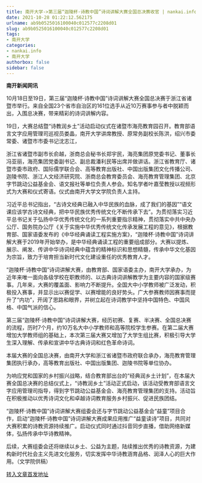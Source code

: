 ```yaml
---
title: 南开大学->第三届“迦陵杯·诗教中国”诗词讲解大赛全国总决赛收官 | nankai.info
date: 2021-10-28 01:22:12.562175
urlname: ab9b0525016100040c012577c2208d01
slug: ab9b0525016100040c012577c2208d01
tags: 
- 南开大学
categories:
- nankai.info
- 南开大学
authorbox: false
sidebar: false
---
```

**南开新闻网讯**

10月18日至19日，第三届“迦陵杯·诗教中国”诗词讲解大赛全国总决赛于浙江省诸暨市举行。来自全国23个省市自治区的161位选手从近10万赛事参与者中脱颖而出，入围总决赛，带来精彩的诗词讲解内容。

19日，大赛总结暨“诗教润乡土”活动启动仪式在诸暨市海亮教育园召开。教育部语言文字应用管理司巡视员娄晶，南开大学讲席教授、原常务副校长陈洪，绍兴市委常委、诸暨市市委书记沈志江，
<!--more-->
浙江省诸暨市副市长俞越，浙商总会秘书长郑宇民，海亮集团原党委书记、董事长冯亚丽，海亮集团党委副书记、副总裁潘利民等出席并做讲话。浙江省教育厅、诸暨市委市政府、国际儒学联合会、高等教育出版社、中国出版集团文化传播公司、迦陵书院、浙江人文经济研究院、浙商总会教育委员会、海亮教育管理集团、北京字节跳动公益基金会、语文报社等单位负责人参会。知名学者叶嘉莹教授以视频形式为大赛和仪式寄语。仪式由南开大学文学院负责人主持。

习近平总书记指出，“古诗文经典已融入中华民族的血脉，成了我们的基因”“语文课应该学古诗文经典，把中华民族优秀传统文化不断传承下去”。为贯彻落实习近平总书记关于弘扬中华优秀传统文化的一系列重要指示精神，贯彻落实中共中央办公厅、国务院办公厅《关于实施中华优秀传统文化传承发展工程的意见》，根据教育部、国家语委发布的《中华经典诵读工程实施方案》，“迦陵杯·诗教中国”诗词讲解大赛于2019年开始举办，是中华经典诵读工程的重要组成部分。大赛以提炼、展示、阐发、传讲中华诗词经典中蕴含的精神标识和思想精髓，传承中华文化基因为宗旨，致力于培育担当新时代文化建设重任的优秀教育人才。

“迦陵杯·诗教中国”诗词讲解大赛，由教育部、国家语委主办，南开大学承办，为近年来唯一面向各级学校在职教师的、以古典诗词讲解教学为主要内容的国家级赛事。几年来，大赛的覆盖面、影响力不断提升。全国大中小学教师被广泛发动，积极投入赛事，并显示出以赛促学、以赛增能的良好势头。广大参赛教师因赛事而提升了“内功”，开阔了思路和眼界，并树立起在诗词教学中坚持中国特色、中国风格、中国气派的信心。

第三届“迦陵杯·诗教中国”诗词讲解大赛，经历初赛、复赛、半决赛、全国总决赛的流程，历时7个月，约10万名大中小学教师和高等院校学生参赛。在第二届大赛增加大学教师组的基础上，本次第三届大赛又增加了大学生组比赛，积极引导大学生深入理解、传承和宣讲中华古典诗词和红色革命诗词。

本届大赛的全国总决赛，由南开大学和浙江省诸暨市政府联合承办，海亮教育管理集团执行承办，高等教育出版社、中国出版集团、迦陵书院等单位协办。

为响应党和国家的乡村振兴战略，结合教育部出台的“经典润乡土计划”，在本届大赛全国总决赛的总结仪式上，“诗教润乡土”活动正式启动，该活动受教育部语言文字应用管理司指导，得到字节跳动公益基金会、海亮教育管理集团的支持。活动旨在积极推动以优秀诗词文化和卓越诗词教育服务乡村振兴、促进民族团结。

“迦陵杯·诗教中国”诗词讲解大赛组委会还与字节跳动公益基金会“益童”项目合作，启动“迦陵杯·诗教中国”诗词讲解大赛成果应用推广“益童读诗”项目，共同对大赛积累的诗教资源持续推广。启动仪式同时通过抖音同步直播，借助网络新媒体，弘扬传承中华诗教精神。

后续，大赛组委会还将继续以乡土、公益为主题，陆续推出优秀的诗教资源，为建构新时代社会主义先进文化服务，切实发挥中华诗教涵育品格、润泽人心的巨大作用。（文学院供稿）



[转入文章首发地址](http://news.nankai.edu.cn/ywsd/system/2021/10/20/030048399.shtml)